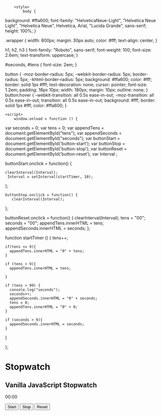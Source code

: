 <!doctype html>
<html lang="en">
<head>
    <meta charset="UTF-8">
    <meta http-equiv="X-UA-Compatible" content="IE=edge">
    <meta name="viewport" content="width=device-width, initial-scale=1.0">
    <title>Document</title>
    <link href="/css/main.css" rel="stylesheet" type ="text/css">
    <link href="/css/main.js" rel="stylesheet" type="text/css">
</head>
    
        
        <style>
            body {
  background: #ffa600;
  font-family: "HelveticaNeue-Light", "Helvetica Neue Light", "Helvetica Neue", Helvetica, Arial, "Lucida Grande", sans-serif;
  height: 100%;
}

.wrapper {
  width: 800px;
  margin: 30px auto;
  color: #fff;
  text-align: center;
}

h1,
h2,
h3 {
  font-family: "Roboto", sans-serif;
  font-weight: 100;
  font-size: 2.6em;
  text-transform: uppercase;
}

#seconds,
#tens {
  font-size: 2em;
}

button {
  -moz-border-radius: 5px;
  -webkit-border-radius: 5px;
  border-radius: 5px;
  -khtml-border-radius: 5px;
  background: #ffa600;
  color: #fff;
  border: solid 1px #fff;
  text-decoration: none;
  cursor: pointer;
  font-size: 1.2em;
  padding: 18px 10px;
  width: 180px;
  margin: 10px;
  outline: none;
}
button:hover {
  -webkit-transition: all 0.5s ease-in-out;
  -moz-transition: all 0.5s ease-in-out;
  transition: all 0.5s ease-in-out;
  background: #fff;
  border: solid 1px #fff;
  color: #ffa600;
}
            </style>
    
    <script>
        window.onload = function () {
  
  var seconds = 0; 
  var tens = 0; 
  var appendTens = document.getElementById("tens");
  var appendSeconds = document.getElementById("seconds");
  var buttonStart = document.getElementById('button-start');
  var buttonStop = document.getElementById('button-stop');
  var buttonReset = document.getElementById('button-reset');
  var Interval ;

  buttonStart.onclick = function() {
    
    clearInterval(Interval);
     Interval = setInterval(startTimer, 10);
  };
  
    buttonStop.onclick = function() {
       clearInterval(Interval);
  };
  

  buttonReset.onclick = function() {
     clearInterval(Interval);
    tens = "00";
  	seconds = "00";
    appendTens.innerHTML = tens;
  	appendSeconds.innerHTML = seconds;
  };
  
   
  
  function startTimer () {
    tens++; 
    
    if(tens <= 9){
      appendTens.innerHTML = "0" + tens;
    }
    
    if (tens > 9){
      appendTens.innerHTML = tens;
      
    } 
    
    if (tens > 99) {
      console.log("seconds");
      seconds++;
      appendSeconds.innerHTML = "0" + seconds;
      tens = 0;
      appendTens.innerHTML = "0" + 0;
    }
    
    if (seconds > 9){
      appendSeconds.innerHTML = seconds;
    }
  
  }
  

};
        </script>
<body>
    <div class="wrapper">
        <h1>Stopwatch</h1>
        <h2>Vanilla JavaScript Stopwatch</h2>
        <p><span id="seconds">00</span>:<span id="tens">00</span></p>
        <button id="button-start">Start</button>
        <button id="button-stop">Stop</button>
        <button id="button-reset">Reset</button>
        </div>  
</body>
</html>




